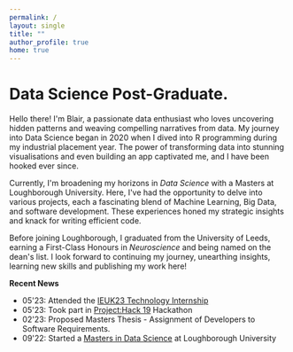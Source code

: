 ```yaml
---
permalink: /
layout: single
title: ""
author_profile: true
home: true
---
```



# Data Science Post-Graduate.

Hello there! I'm Blair, a passionate data enthusiast who loves uncovering hidden patterns and weaving compelling narratives from data. My journey into Data Science began in 2020 when I dived into R programming during my industrial placement year. The power of transforming data into stunning visualisations and even building an app captivated me, and I have been hooked ever since.

Currently, I'm broadening my horizons in _Data Science_ with a Masters at Loughborough University. Here, I've had the opportunity to delve into various projects, each a fascinating blend of Machine Learning, Big Data, and software development. These experiences honed my strategic insights and knack for writing efficient code.

Before joining Loughborough, I graduated from the University of Leeds, earning a First-Class Honours in _Neuroscience_ and being named on the dean's list. I look forward to continuing my journey, unearthing insights, learning new skills and publishing my work here!


**Recent News**


- 05'23: Attended the [IEUK23 Technology Internship](https://www.brightnetwork.co.uk/internship-experience-uk/ieuk-2023-technology)
- 05'23: Took part in [Project:Hack 19](https://www.apm.org.uk/event/projecthack-19/) Hackathon
- 02'23: Proposed Masters Thesis - Assignment of Developers to Software Requirements.
- 09'22: Started a [Masters in Data Science](https://www.lboro.ac.uk/study/postgraduate/masters-degrees/a-z/data-science/?utm_source=google&utm_medium=cpc&utm_campaign=ec_pg_data_science&utm_content=data_science_subject_ads&gad=1&gclid=Cj0KCQjwjryjBhD0ARIsAMLvnF_C_yk_9Mjy07UULHbHRINTLC3-CSpp22Lfj66kAWzuwJVaRtTLwlEaAt_GEALw_wcB) at Loughborough University
